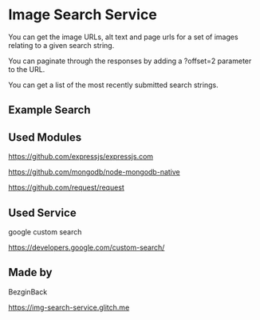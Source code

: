 Image Search Service
=========================

You can get the image URLs, alt text and page urls for a set of images relating to a given search string.

You can paginate through the responses by adding a ?offset=2 parameter to the URL.

You can get a list of the most recently submitted search strings.

Example Search
------------



Used Modules
------------

https://github.com/expressjs/expressjs.com

https://github.com/mongodb/node-mongodb-native

https://github.com/request/request

Used Service
------------

google custom search

https://developers.google.com/custom-search/


Made by 
-------------------

BezginBack

https://img-search-service.glitch.me
